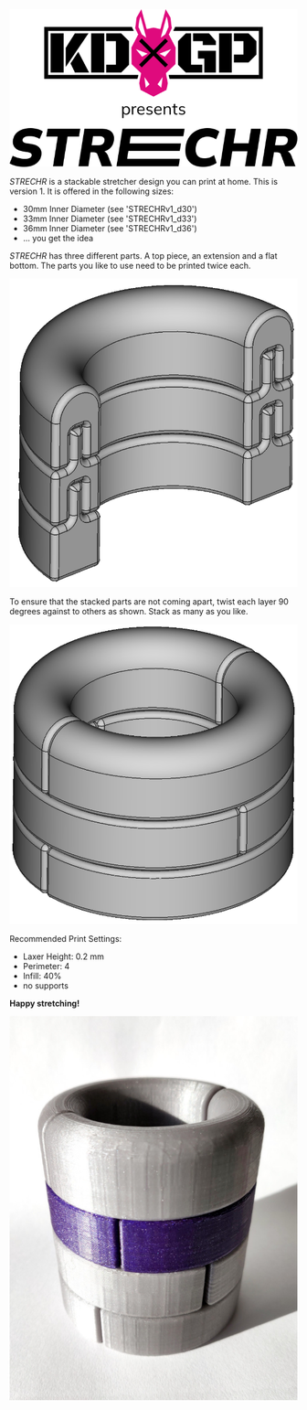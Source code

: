 ![KDxGP presents STRECHR](images/KDxGP_STRECHR.png)

_STRECHR_ is a stackable stretcher design you can print at home. This is version 1. It is offered in the following sizes:

-   30mm Inner Diameter (see 'STRECHRv1_d30')
-   33mm Inner Diameter (see 'STRECHRv1_d33')
-   36mm Inner Diameter (see 'STRECHRv1_d36')
-   ... you get the idea

_STRECHR_ has three different parts. A top piece, an extension and a flat bottom. The parts you like to use need to be printed twice each.

![STRECHR parts](images/parts.png)

To ensure that the stacked parts are not coming apart, twist each layer 90 degrees against to others as shown. Stack as many as you like.

![STRECHR assembled](images/locked.png)

Recommended Print Settings:

-   Laxer Height: 0.2 mm
-   Perimeter: 4
-   Infill: 40%
-   no supports

**Happy stretching!**

![STRECHR printed](images/printed.jpg)
